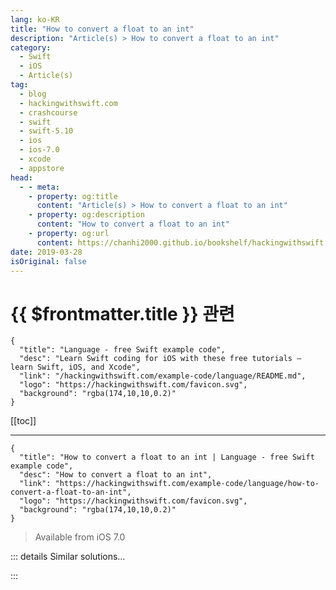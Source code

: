 ```yaml
---
lang: ko-KR
title: "How to convert a float to an int"
description: "Article(s) > How to convert a float to an int"
category:
  - Swift
  - iOS
  - Article(s)
tag: 
  - blog
  - hackingwithswift.com
  - crashcourse
  - swift
  - swift-5.10
  - ios
  - ios-7.0
  - xcode
  - appstore
head:
  - - meta:
    - property: og:title
      content: "Article(s) > How to convert a float to an int"
    - property: og:description
      content: "How to convert a float to an int"
    - property: og:url
      content: https://chanhi2000.github.io/bookshelf/hackingwithswift.com/example-code/language/how-to-convert-a-float-to-an-int.html
date: 2019-03-28
isOriginal: false
---
```


# {{ $frontmatter.title }} 관련

```component VPCard
{
  "title": "Language - free Swift example code",
  "desc": "Learn Swift coding for iOS with these free tutorials – learn Swift, iOS, and Xcode",
  "link": "/hackingwithswift.com/example-code/language/README.md",
  "logo": "https://hackingwithswift.com/favicon.svg",
  "background": "rgba(174,10,10,0.2)"
}
```

[[toc]]

---

```component VPCard
{
  "title": "How to convert a float to an int | Language - free Swift example code",
  "desc": "How to convert a float to an int",
  "link": "https://hackingwithswift.com/example-code/language/how-to-convert-a-float-to-an-int",
  "logo": "https://hackingwithswift.com/favicon.svg",
  "background": "rgba(174,10,10,0.2)"
}
```

> Available from iOS 7.0

<!-- TODO: 작성 -->

<!-- 
You can convert between a `Float` and an `Int` just by using the integer's constructor, like this:

```swift
let myFloat: Float = 10.756
let myInt = Int(myFloat)
```

Note that when you do this, your number will automatically be rounded downwards. In the example above, the integer will be 10, not 11.

-->

::: details Similar solutions…

<!--
/example-code/language/how-to-convert-an-int-to-a-float">How to convert an int to a float 
/example-code/language/how-to-convert-a-float-to-a-cgfloat">How to convert a float to a CGFloat 
/example-code/language/how-to-convert-a-string-to-a-float">How to convert a string to a float 
/example-code/language/how-to-convert-a-string-to-an-int">How to convert a String to an Int 
/example-code/language/how-to-convert-an-int-to-a-string">How to convert an Int to a String</a>
-->

:::

